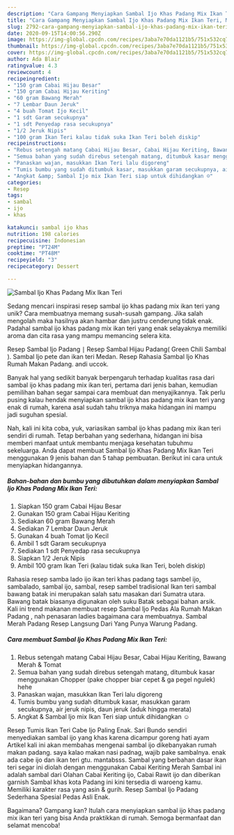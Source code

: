 ```yaml
---
description: "Cara Gampang Menyiapkan Sambal Ijo Khas Padang Mix Ikan Teri, Menggugah Selera"
title: "Cara Gampang Menyiapkan Sambal Ijo Khas Padang Mix Ikan Teri, Menggugah Selera"
slug: 2792-cara-gampang-menyiapkan-sambal-ijo-khas-padang-mix-ikan-teri-menggugah-selera
date: 2020-09-15T14:00:56.290Z
image: https://img-global.cpcdn.com/recipes/3aba7e70da1121b5/751x532cq70/sambal-ijo-khas-padang-mix-ikan-teri-foto-resep-utama.jpg
thumbnail: https://img-global.cpcdn.com/recipes/3aba7e70da1121b5/751x532cq70/sambal-ijo-khas-padang-mix-ikan-teri-foto-resep-utama.jpg
cover: https://img-global.cpcdn.com/recipes/3aba7e70da1121b5/751x532cq70/sambal-ijo-khas-padang-mix-ikan-teri-foto-resep-utama.jpg
author: Ada Blair
ratingvalue: 4.3
reviewcount: 4
recipeingredient:
- "150 gram Cabai Hijau Besar"
- "150 gram Cabai Hijau Keriting"
- "60 gram Bawang Merah"
- "7 Lembar Daun Jeruk"
- "4 buah Tomat Ijo Kecil"
- "1 sdt Garam secukupnya"
- "1 sdt Penyedap rasa secukupnya"
- "1/2 Jeruk Nipis"
- "100 gram Ikan Teri kalau tidak suka Ikan Teri boleh diskip"
recipeinstructions:
- "Rebus setengah matang Cabai Hijau Besar, Cabai Hijau Keriting, Bawang Merah &amp; Tomat"
- "Semua bahan yang sudah direbus setengah matang, ditumbuk kasar menggunakan Chopper (pake chopper biar cepet &amp; ga pegel ngulek) hehe"
- "Panaskan wajan, masukkan Ikan Teri lalu digoreng"
- "Tumis bumbu yang sudah ditumbuk kasar, masukkan garam secukupnya, air jeruk nipis, daun jeruk (aduk hingga merata)"
- "Angkat &amp; Sambal Ijo mix Ikan Teri siap untuk dihidangkan ☺️"
categories:
- Resep
tags:
- sambal
- ijo
- khas

katakunci: sambal ijo khas 
nutrition: 198 calories
recipecuisine: Indonesian
preptime: "PT24M"
cooktime: "PT48M"
recipeyield: "3"
recipecategory: Dessert

---
```



![Sambal Ijo Khas Padang Mix Ikan Teri](https://img-global.cpcdn.com/recipes/3aba7e70da1121b5/751x532cq70/sambal-ijo-khas-padang-mix-ikan-teri-foto-resep-utama.jpg)

Sedang mencari inspirasi resep sambal ijo khas padang mix ikan teri yang unik? Cara membuatnya memang susah-susah gampang. Jika salah mengolah maka hasilnya akan hambar dan justru cenderung tidak enak. Padahal sambal ijo khas padang mix ikan teri yang enak selayaknya memiliki aroma dan cita rasa yang mampu memancing selera kita.

Resep Sambal Ijo Padang ∣ Resep Sambal Hijau Padang( Green Chili Sambal ). Sambal Ijo pete dan ikan teri Medan. Resep Rahasia Sambal Ijo Khas Rumah Makan Padang. andi uccok.

Banyak hal yang sedikit banyak berpengaruh terhadap kualitas rasa dari sambal ijo khas padang mix ikan teri, pertama dari jenis bahan, kemudian pemilihan bahan segar sampai cara membuat dan menyajikannya. Tak perlu pusing kalau hendak menyiapkan sambal ijo khas padang mix ikan teri yang enak di rumah, karena asal sudah tahu triknya maka hidangan ini mampu jadi suguhan spesial.


Nah, kali ini kita coba, yuk, variasikan sambal ijo khas padang mix ikan teri sendiri di rumah. Tetap berbahan yang sederhana, hidangan ini bisa memberi manfaat untuk membantu menjaga kesehatan tubuhmu sekeluarga. Anda dapat membuat Sambal Ijo Khas Padang Mix Ikan Teri menggunakan 9 jenis bahan dan 5 tahap pembuatan. Berikut ini cara untuk menyiapkan hidangannya.

<!--inarticleads1-->

##### Bahan-bahan dan bumbu yang dibutuhkan dalam menyiapkan Sambal Ijo Khas Padang Mix Ikan Teri:

1. Siapkan 150 gram Cabai Hijau Besar
1. Gunakan 150 gram Cabai Hijau Keriting
1. Sediakan 60 gram Bawang Merah
1. Sediakan 7 Lembar Daun Jeruk
1. Gunakan 4 buah Tomat Ijo Kecil
1. Ambil 1 sdt Garam secukupnya
1. Sediakan 1 sdt Penyedap rasa secukupnya
1. Siapkan 1/2 Jeruk Nipis
1. Ambil 100 gram Ikan Teri (kalau tidak suka Ikan Teri, boleh diskip)


Rahasia resep samba lado ijo ikan teri khas padang tags sambel ijo, sambalado, sambal ijo, sambal, resep sambel tradisional Ikan teri sambal bawang batak ini merupakan salah satu masakan dari Sumatra utara. Bawang batak biasanya digunakan oleh suku Batak sebagai bahan arsik. Kali ini trend makanan membuat resep Sambal Ijo Pedas Ala Rumah Makan Padang , nah penasaran ladies bagaimana cara membuatnya. Sambal Merah Padang Resep Langsung Dari Yang Punya Warung Padang. 

<!--inarticleads2-->

##### Cara membuat Sambal Ijo Khas Padang Mix Ikan Teri:

1. Rebus setengah matang Cabai Hijau Besar, Cabai Hijau Keriting, Bawang Merah &amp; Tomat
1. Semua bahan yang sudah direbus setengah matang, ditumbuk kasar menggunakan Chopper (pake chopper biar cepet &amp; ga pegel ngulek) hehe
1. Panaskan wajan, masukkan Ikan Teri lalu digoreng
1. Tumis bumbu yang sudah ditumbuk kasar, masukkan garam secukupnya, air jeruk nipis, daun jeruk (aduk hingga merata)
1. Angkat &amp; Sambal Ijo mix Ikan Teri siap untuk dihidangkan ☺️


Resep Tumis Ikan Teri Cabe Ijo Paling Enak. Sari Bundo sendiri menyediakan sambal ijo yang khas karena dicampur goreng hati ayam Artikel kali ini akan membahas mengenai sambal ijo dikebanyakan rumah makan padang. saya kalao makan nasi padnag, wajib pake sambalnya. enak ada cabe ijo dan ikan teri gtu. mantabsss. Sambal yang berbahan dasar ikan teri segar ini diolah dengan menggunakan Cabai Keriting Merah Sambal ini adalah sambal dari Olahan Cabai Keriting ijo, Cabai Rawit ijo dan diberikan garnish Sambal khas kota Padang ini kini tersedia di waroeng kamu. Memiliki karakter rasa yang asin &amp; gurih. Resep Sambal Ijo Padang Sederhana Spesial Pedas Asli Enak. 

Bagaimana? Gampang kan? Itulah cara menyiapkan sambal ijo khas padang mix ikan teri yang bisa Anda praktikkan di rumah. Semoga bermanfaat dan selamat mencoba!
